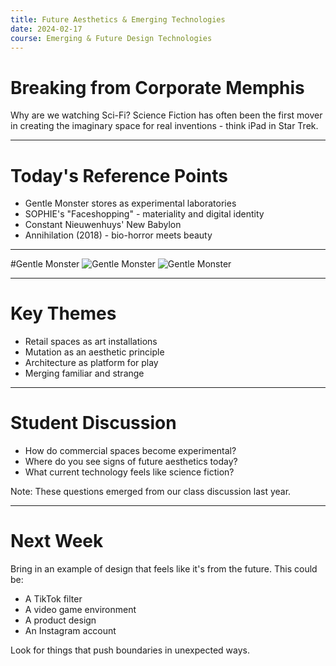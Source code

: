 ```yaml
---
title: Future Aesthetics & Emerging Technologies
date: 2024-02-17
course: Emerging & Future Design Technologies
---
```


# Breaking from Corporate Memphis

Why are we watching Sci-Fi? Science Fiction has often been the first mover in creating the imaginary space for real inventions - think iPad in Star Trek.

---

# Today's Reference Points

* Gentle Monster stores as experimental laboratories
* SOPHIE's "Faceshopping" - materiality and digital identity
* Constant Nieuwenhuys' New Babylon
* Annihilation (2018) - bio-horror meets beauty

---

#Gentle Monster
![Gentle Monster](https://www.gentlemonster.com)
![Gentle Monster](https://web-resource.gentlemonster.com/event/1716253628.jpg)



---

# Key Themes

* Retail spaces as art installations
* Mutation as an aesthetic principle
* Architecture as platform for play
* Merging familiar and strange

---

# Student Discussion

* How do commercial spaces become experimental?
* Where do you see signs of future aesthetics today?
* What current technology feels like science fiction?

Note: These questions emerged from our class discussion last year.

---

# Next Week

Bring in an example of design that feels like it's from the future. This could be:
* A TikTok filter
* A video game environment
* A product design
* An Instagram account

Look for things that push boundaries in unexpected ways.